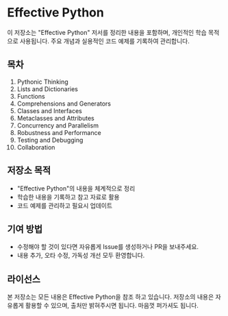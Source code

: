 # Effective Python

이 저장소는 "Effective Python" 저서를 정리한 내용을 포함하며, 개인적인 학습 목적으로 사용됩니다. 주요 개념과 실용적인 코드 예제를 기록하여 관리합니다.

## 목차
1. Pythonic Thinking
2. Lists and Dictionaries
3. Functions
4. Comprehensions and Generators
5. Classes and Interfaces
6. Metaclasses and Attributes
7. Concurrency and Parallelism
8. Robustness and Performance
9. Testing and Debugging
10. Collaboration

## 저장소 목적
- "Effective Python"의 내용을 체계적으로 정리
- 학습한 내용을 기록하고 참고 자료로 활용
- 코드 예제를 관리하고 필요시 업데이트

## 기여 방법
- 수정해야 할 것이 있다면 자유롭게 Issue를 생성하거나 PR을 보내주세요.
- 내용 추가, 오타 수정, 가독성 개선 모두 환영합니다.

## 라이선스
본 저장소는 모든 내용은 Effective Python을 참조 하고 있습니다.
저장소의 내용은 자유롭게 활용할 수 있으며, 출처만 밝혀주시면 됩니다. 마음껏 퍼가셔도 됩니다.
